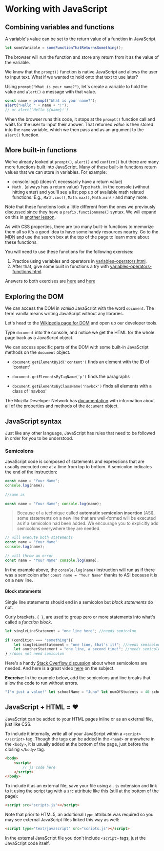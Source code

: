 <!-- Student takeaway: -->
<!--Student will be able to:
- Store a function in a variable
- Know that Math. and console.log exist
- Where to insert semicolons (at the end of an instruction but not after a statement block)
- How to link a script file
- How to write script in an HTML file
 -->

# Working with JavaScript

## Combining variables and functions

A variable's value can be set to the return value of a function in JavaScript.

```js
let someVariable = someFunctionThatReturnsSomething();
```
The browser will run the function and store any return from it as the value of the variable.

We know that the `prompt()` function is native JavaScript and allows the user to input text. What if we wanted to hold onto that text to use later?

Using `prompt("What is your name?")`, let's create a variable to hold the value and `alert()` a message with that value.

```js
const name = prompt("What is your name?");
alert("Hello " + name + "!");
// or alert(`Hello ${name}!`)
```

When the browser runs this code, it stops at the `prompt()` function call and waits for the user to input their answer. That returned *value* is then stored into the `name` variable, which we then pass and as an argument to the `alert()` function.

## More built-in functions
We've already looked at `prompt()`, `alert()` and `confirm()` but there are many more functions built into JavaScript. Many of these built-in functions return values that we can store in variables. For example:

* console.log() (doesn't necessarily have a return value)
* `Math.` (always has a return value)
Type `Math.` in the console (without hitting enter) and you'll see a list pop up of available math related functions. E.g., `Math.cos()`, `Math.max()`, `Math.min()` and many more.

Note that these functions look a little different from the ones we previously discussed since they have a `prefix.functionname()` syntax. We will expand on this in [another lesson](https://github.com/HackerYou/bootcamp-notes/blob/master/programming-fundamentals/objects.md).

As with CSS properties, there are too many built-in functions to memorize them all so it's a good idea to have some handy resources nearby. Go to the [MDN](https://developer.mozilla.org/en-US/) and use the search box at the top of the page to learn more about these functions. 

You will need to use these functions for the following exercises:

1. Practice using variables and operators in [variables-operators.html](https://hychalknotes.s3.amazonaws.com/variables-operators.html).
2. After that, give some built in functions a try with [variables-operators-functions.html](https://hychalknotes.s3.amazonaws.com/variables-operators-functions.html).

Answers to both exercises are [here](https://hychalknotes.s3.amazonaws.com/variables-operators-ANSWER.html) and [here](https://hychalknotes.s3.amazonaws.com/variables-operators-functions-ANSWER.html)

## Exploring the DOM

We can access the DOM in _vanilla_ JavaScript with the word `document`. The term vanilla means writing JavaScript without any libraries. 

Let's head to the [Wikipedia page for DOM](https://en.wikipedia.org/wiki/Document_Object_Model) and open up our developer tools.

Type `document` into the console, and notice we get the HTML for the whole page back as a JavaScript object. 

We can access specific parts of the DOM with some built-in JavaScript methods on the `document` object. 

* `document.getElementById('content')` finds an element with the ID of 'content'    

* `document.getElementsByTagName('p')` finds the paragraphs
 
* `document.getElementsByClassName('navbox')` finds all elements with a class of 'navbox'


The Mozilla Developer Network has [documentation](https://developer.mozilla.org/en-US/docs/Web/API/Document) with information about all of the properties and methods of the `document` object.

## JavaScript syntax
Just like any other language, JavaScript has rules that need to be followed in order for you to be understood.

### Semicolons
JavaScript code is composed of statements and expressions that are usually executed one at a time from top to bottom. A semicolon indicates the end of the instruction:

```js
const name = "Your Name";
console.log(name);
	
//same as
	
const name = "Your Name"; console.log(name);
```

> Because of a technique called **automatic semicolon insertion** (ASI), some statements on a new line that are well-formed will be executed as if a semicolon had been added. We encourage you to explicitly add semicolons everywhere they are needed.

```js
// will execute both statements
const name = "Your Name" 
console.log(name);
	
// will throw an error
const name = "Your Name" console.log(name);
```

In the example above, the `console.log(name)` instruction will run as if there was a semicolon after `const name = "Your Name"` thanks to ASI because it is on a new line.

#### Block statements
Single line statements should end in a semicolon but _block statements_ do not. 

Curly brackets, `{ }`, are used to group zero or more statements into what's called a _function block_. 

```js
let singleLineStatement = "one line here"; //needs semicolon
	
if (condition === "something"){
	let singleLineStatement = "one line, that's it!"; //needs semicolon
	let anotherStatement = "one line, a second time!"; //needs semicolon
} //does not need semicolon
```

Here's a handy [Stack Overflow discussion](http://stackoverflow.com/questions/1834642/best-practice-for-semicolon-after-every-function-in-javascript) about when semicolons are needed. And here is a great video  [here](https://www.youtube.com/watch?v=Qlr-FGbhKaI) on the subject.

**Exercise**: In the example below, add the semicolons and line breaks that allow the code to run without errors.

```js
"I'm just a value!" let schoolName = "Juno" let numOfStudents = 40 schoolName + " has " + numOfStudents + " students." 
```

## JavaScript + HTML = ❤️

JavaScript can be added to your HTML pages inline or as an external file, just like CSS.

To include it internally, write all of your JavaScript within a `<script></script>` tag. Though the tags can be added in the `<head>` or anywhere in the `<body>`, it is usually added at the bottom of the page, just before the closing `</body>` tag.

```html
<body>
	<script>
		// js code here
	</script> 
</body>
```

To include it as an external file, save your file using a `.js` extension and link to it using the script tag with a `src` attribute like this (still at the bottom of the page):

```html
<script src="scripts.js"></script> 
```
	
Note that prior to HTML5, an additional `type` attribute was required so you may see external JavaScript files linked this way as well:

```html
<script type="text/javascript" src="scripts.js"></script> 
```

In the external JavaScript file you don't include `<script>` tags, just the JavaScript code itself.
